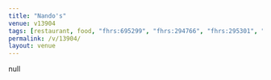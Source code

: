 ```yaml
---
title: "Nando's"
venue: v13904
tags: [restaurant, food, "fhrs:695299", "fhrs:294766", "fhrs:295301", "fhrs:695254", "fhrs:694151", "fhrs:430540"]
permalink: /v/13904/
layout: venue
---
```

null